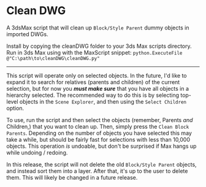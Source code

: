 # Clean DWG
A 3dsMax script that will clean up `Block/Style Parent` dummy objects in imported DWGs.

Install by copying the cleanDWG folder to your 3ds Max scripts directory.
Run in 3ds Max using with the MaxScript snippet:
`python.ExecuteFile @"C:\path\to\cleanDWG\cleanDWG.py"`

-----

This script will operate only on selected objects.  In the future, 
I'd like to expand it to search for relatives (parents and children) of
the current selection, but for now you ***must make sure*** that you have
all objects in a hierarchy selected.  The recommended way to do this is
by selecting top-level objects in the `Scene Explorer`, and then using the
`Select Children` option.

To use, run the script and then select the objects (remember, Parents *and* Children,)
that you want to clean up.  Then, simply press the `Clean Block Parents`.
Depending on the number of objects you have selected this may take a while,
but should be fairly fast for selections with less than 10,000 objects.
This operation *is* undoable, but don't be surprised if Max hangs up while
undoing / redoing.

In this release, the script will not delete the old `Block/Style Parent`
objects, and instead sort them into a layer.  After that, it's
up to the user to delete them.  This will likely be changed in a future
release.